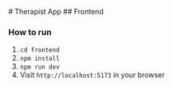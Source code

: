 # Therapist App
## Frontend

### How to run

1. `cd frontend`
2. `npm install`
3. `npm run dev`
4. Visit `http://localhost:5173` in your browser
